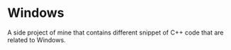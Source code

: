 # Windows
A side project of mine that contains different snippet of C++ code that are related to Windows.
